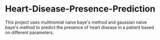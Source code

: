 # Heart-Disease-Presence-Prediction
This project uses multinomial naive baye's method and gaussian naive baye's method to predict the presence of heart disease in a patient based on different parameters.
